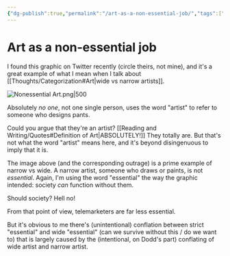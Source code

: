```yaml
---
{"dg-publish":true,"permalink":"/art-as-a-non-essential-job/","tags":["art","thoughts","categorization"],"noteIcon":2}
---
```



# Art as a non-essential job

I found this graphic on Twitter recently (circle theirs, not mine), and it's a great example of what I mean when I talk about [[Thoughts/Categorization#Art\|wide vs narrow artists]].

![Nonessential Art.png|500](/img/user/img/Nonessential%20Art.png)

Absolutely *no one*, not one single person, uses the word "artist" to refer to someone who designs pants. 

Could you argue that they're an artist? [[Reading and Writing/Quotes#Definition of Art\|ABSOLUTELY!]] They totally are. But that's not what the word "artist" means here, and it's beyond disingenuous to imply that it is.

The image above (and the corresponding outrage) is a prime example of narrow vs wide. A narrow artist, someone who draws or paints, is not *essential*. Again, I'm using the word "essential" the way the graphic intended: society *can* function without them.

Should society? Hell no! 

From that point of view, telemarketers are far less essential. 

But it's obvious to me there's (unintentional) conflation between strict "essential" and wide "essential" (can we survive without this / do we want to) that is largely caused by the (intentional, on Dodd's part) conflating of wide artist and narrow artist.